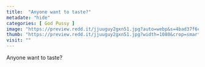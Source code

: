 ```yaml
---
title:  "Anyone want to taste?"
metadate: "hide"
categories: [ God Pussy ]
image: "https://preview.redd.it/jjuuguy2gxn51.jpg?auto=webp&s=4bad37f6c4cc33efe70b111e66d4c7f6ab6f6991"
thumb: "https://preview.redd.it/jjuuguy2gxn51.jpg?width=1080&crop=smart&auto=webp&s=c0176e03d9991faf6a1bc2102cbf25d9caa7c993"
visit: ""
---
```

Anyone want to taste?
